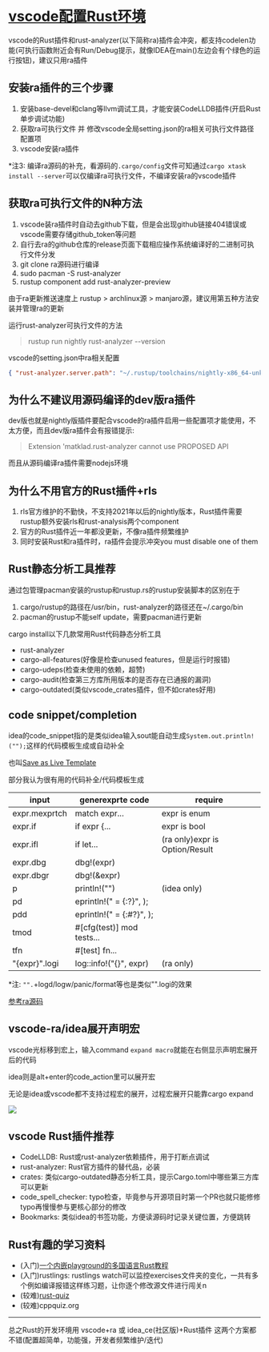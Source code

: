 # [vscode配置Rust环境](/archive/vscode/vscode_setup_rust.md)

vscode的Rust插件和rust-analyzer(以下简称ra)插件会冲突，都支持codelen功能(可执行函数附近会有Run/Debug提示，就像IDEA在main()左边会有个绿色的运行按钮)，建议只用ra插件

## 安装ra插件的三个步骤

1. 安装base-devel和clang等llvm调试工具，才能安装CodeLLDB插件(开启Rust单步调试功能)
2. 获取ra可执行文件 并 修改vscode全局setting.json的ra相关可执行文件路径配置项
3. vscode安装ra插件

*注3: 编译ra源码的补充，看源码的`.cargo/config`文件可知通过`cargo xtask install --server`可以仅编译ra可执行文件，不编译安装ra的vscode插件

## 获取ra可执行文件的N种方法

1. vscode装ra插件时自动去github下载，但是会出现github链接404错误或vscode需要存储github_token等问题
2. 自行去ra的github仓库的release页面下载相应操作系统编译好的二进制可执行文件分发
3. git clone ra源码进行编译
4. sudo pacman -S rust-analyzer
5. rustup component add rust-analyzer-preview

由于ra更新推送速度上 rustup > archlinux源 > manjaro源，建议用第五种方法安装并管理ra的更新

运行rust-analyzer可执行文件的方法

> rustup run nightly rust-analyzer --version

vscode的setting.json中ra相关配置

```json
{ "rust-analyzer.server.path": "~/.rustup/toolchains/nightly-x86_64-unknown-linux-gnu/bin/rust-analyzer" }
```

## 为什么不建议用源码编译的dev版ra插件

dev版也就是nightly版插件要配合vscode的ra插件启用一些配置项才能使用，不太方便，而且dev版ra插件会有报错提示:

> Extension 'matklad.rust-analyzer cannot use PROPOSED API

而且从源码编译ra插件需要nodejs环境

## 为什么不用官方的Rust插件+rls

1. rls官方维护的不勤快，不支持2021年以后的nightly版本，Rust插件需要rustup额外安装rls和rust-analysis两个component
2. 官方的Rust插件近一年都没更新，不像ra插件频繁维护
3. 同时安装Rust和ra插件时，ra插件会提示冲突you must disable one of them

## Rust静态分析工具推荐

通过包管理pacman安装的rustup和rustup.rs的rustup安装脚本的区别在于

1. cargo/rustup的路径在/usr/bin，rust-analyzer的路径还在~/.cargo/bin
2. pacman的rustup不能self update，需要pacman进行更新

cargo install以下几款常用Rust代码静态分析工具

- rust-analyzer
- cargo-all-features(好像是检查unused features，但是运行时报错)
- cargo-udeps(检查未使用的依赖，超赞)
- cargo-audit(检查第三方库所用版本的是否存在已通报的漏洞)
- cargo-outdated(类似vscode_crates插件，但不如crates好用)

## code snippet/completion

idea的code_snippet指的是类似idea输入sout能自动生成`System.out.println!("");`这样的代码模板生成或自动补全

也叫[Save as Live Template](https://www.jetbrains.com/webstorm/guide/tips/save-as-live-template/)

部分我认为很有用的代码补全/代码模板生成

| input | generexprte code | require |
|---| ------ | ---- |
| expr.mexprtch | match expr... | expr is enum |
| expr.if | if expr {... | expr is bool |
| expr.ifl | if let... | (ra only)expr is Option/Result |
| expr.dbg | dbg!(expr) |
| expr.dbgr | dbg!(&expr) |
| p | println!("") | (idea only) |
| pd | eprintln!(" = {:?}", ); |
| pdd | eprintln!(" = {:#?}", ); |
| tmod | #\[cfg(test)] mod tests... |
| tfn | #\[test] fn... |
| "{expr}".logi | log::info!("{}", expr) | (ra only) |

*注: `"".`+logd/logw/panic/format等也是类似"".logi的效果

[参考ra源码](https://github.com/rust-analyzer/rust-analyzer/blob/master/crates/completion/src/lib.rs#L29)

## vscode-ra/idea展开声明宏

vscode光标移到宏上，输入command `expand macro`就能在右侧显示声明宏展开后的代码

idea则是alt+enter的code_action里可以展开宏

无论是idea或vscode都不支持过程宏的展开，过程宏展开只能靠cargo expand

![](rust_analyzer_code_snippet_completion.gif)

## vscode Rust插件推荐

- CodeLLDB: Rust或rust-analyzer依赖插件，用于打断点调试
- rust-analyzer: Rust官方插件的替代品，必装
- crates: 类似cargo-outdated静态分析工具，提示Cargo.toml中哪些第三方库可以更新
- code_spell_checker: typo检查，毕竟参与开源项目时第一个PR也就只能修修typo再慢慢参与更核心部分的修改
- Bookmarks: 类似idea的书签功能，方便读源码时记录关键位置，方便跳转

## Rust有趣的学习资料

- (入门)[一个内嵌playground的多国语言Rust教程](https://tourofrust.com/00_zh-cn.html)
- (入门)rustlings: rustlings watch可以监控exercises文件夹的变化，一共有多个例如编译报错这样练习题，让你逐个修改源文件进行闯关n
- (较难)[rust-quiz](https://dtolnay.github.io/rust-quiz)
- (较难)cppquiz.org

---

总之Rust的开发环境用 vscode+ra 或 idea_ce(社区版)+Rust插件 这两个方案都不错(配置超简单，功能强，开发者频繁维护/迭代)
